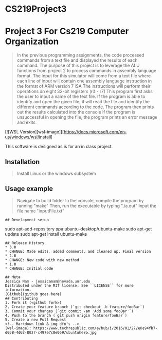 # CS219Project3
# Project 3 For Cs219 Computer Organization
> In the previous programming assignments, the code processed commands from a text file and displayed the results of each command. 
> The purpose of this project is to leverage the ALU functions from project 2 to process commands in assembly language format.
> The input for this simulator will come from a text file where each line of input will contain one assembly language instruction in the format of ARM version 7 ISA
> The instructions will perform their operations on eight 32-bit registers (r0 - r7) 
> This program first asks the user to input a name of the text file. If the program is able to identify and open the given file, it will read the file and identify the different commands according to the code.
> The program then prints out the results calculated into the console
> If the program is unsuccessful in opening the file, the program prints an error message and exits.

[![WSL Version][wsl-image]][https://docs.microsoft.com/en-us/windows/wsl/install]

This software is designed as is for an in class project.

## Installation
> Install Linux or the windows subsystem

## Usage example
> Navigate to build folder
> In the console, compile the program by running "make"
> Then, run the executable by typing "./a.out"
> Input the file name "inputFile.txt"
```
## Development setup
```
sudo apt-add-repository ppa:ubuntu-desktop/ubuntu-make
sudo apt-get update
sudo apt-get install ubuntu-make
```
## Release History
* 3.0
* CHANGE: Made edits, added comments, and cleaned up. Final version
* 2.0
* CHANGE: New code with new method
* 1.0
* CHANGE: Initial code

## Meta
Jessica Nam - jessicanam@nevada.unr.edu
Distributed under the MIT license. See ``LICENSE`` for more information.
[Github](github goes here)
## Contributing
1. Fork it (<github fork>)
2. Create your feature branch (`git checkout -b feature/fooBar`)
3. Commit your changes (`git commit -am 'Add some fooBar'`)
4. Push to the branch (`git push origin feature/fooBar`)
5. Create a new Pull Request
<!-- Markdown link & img dfn's -->
[wsl-image]: https://www.techrepublic.com/a/hub/i/2016/01/27/e0e94fb7-
d058-4d62-8027-c497e7c0e069/ubuntuhero.jpg
